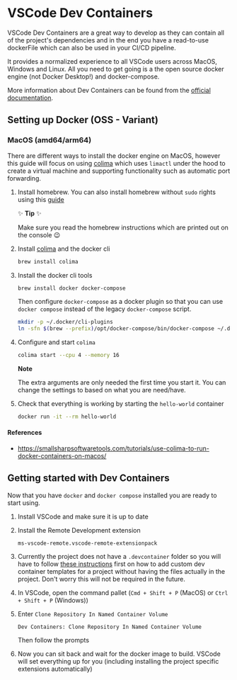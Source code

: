 # VSCode Dev Containers

VSCode Dev Containers are a great way to develop as they can contain all of the project's dependencies and in the end you have a read-to-use dockerFile which can also be used in your CI/CD pipeline.

It provides a normalized experience to all VSCode users across MacOS, Windows and Linux. All you need to get going is a the open source docker engine (not Docker Desktop!) and docker-compose.

More information about Dev Containers can be found from the [official documentation](https://code.visualstudio.com/docs/devcontainers/containers).

## Setting up Docker (OSS - Variant)

### MacOS (amd64/arm64)

There are different ways to install the docker engine on MacOS, however this guide will focus on using [colima](https://github.com/abiosoft/colima) which uses `limactl` under the hood to create a virtual machine and supporting functionality such as automatic port forwarding.

1. Install homebrew. You can also install homebrew without `sudo` rights using this [guide](https://docs.brew.sh/Installation#untar-anywhere-unsupported)

    ✨ **Tip** ✨

    Make sure you read the homebrew instructions which are printed out on the console 😉

2. Install [colima](https://github.com/abiosoft/colima) and the docker cli

    ```sh
    brew install colima
    ```

3. Install the docker cli tools

    ```sh
    brew install docker docker-compose
    ```

    Then configure `docker-compose` as a docker plugin so that you can use `docker compose` instead of the legacy `docker-compose` script.

    ```sh
    mkdir -p ~/.docker/cli-plugins
    ln -sfn $(brew --prefix)/opt/docker-compose/bin/docker-compose ~/.docker/cli-plugins/docker-compose
    ```

4. Configure and start `colima`

    ```sh
    colima start --cpu 4 --memory 16
    ```

    **Note**

    The extra arguments are only needed the first time you start it. You can change the settings to based on what you are need/have.

5. Check that everything is working by starting the `hello-world` container

    ```sh
    docker run -it --rm hello-world
    ```

#### References

* https://smallsharpsoftwaretools.com/tutorials/use-colima-to-run-docker-containers-on-macos/



## Getting started with Dev Containers

Now that you have `docker` and `docker compose` installed you are ready to start using.

1. Install VSCode and make sure it is up to date

2. Install the Remote Development extension

    ```
    ms-vscode-remote.vscode-remote-extensionpack
    ```

3. Currently the project does not have a `.devcontainer` folder so you will have to follow [these instructions](https://github.com/reubenmiller/vscode-dev-containers) first on how to add custom dev container templates for a project without having the files actually in the project. Don't worry this will not be required in the future.

4. In VSCode, open the command pallet (`Cmd + Shift + P` (MacOS) or `Ctrl + Shift + P` (Windows))

5. Enter `Clone Repository In Named Container Volume`

    ```
    Dev Containers: Clone Repository In Named Container Volume
    ```

    Then follow the prompts

6. Now you can sit back and wait for the docker image to build. VSCode will set everything up for you (including installing the project specific extensions automatically)
